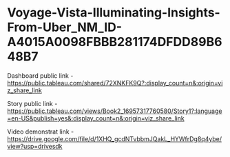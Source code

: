 # Voyage-Vista-Illuminating-Insights-From-Uber_NM_ID-A4015A0098FBBB281174DFDD89B648B7


Dashboard public link  -  https://public.tableau.com/shared/72XNKFK9Q?:display_count=n&:origin=viz_share_link

Story public link  -  https://public.tableau.com/views/Book2_16957317760580/Story1?:language=en-US&publish=yes&:display_count=n&:origin=viz_share_link

Video demonstrat link  -  https://drive.google.com/file/d/1XHQ_gcdNTvbbmJQakL_HYWfrDg8q4ybe/view?usp=drivesdk
